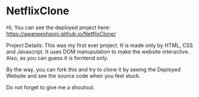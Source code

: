 # NetflixClone

Hi, 
You can see the deployed project here: https://awaneeshsoni.github.io/NetflixClone/

Project Details: 
This was my first ever project. It is made only by HTML, CSS and Javascript. 
It uses DOM manupulation to make the website  interactive. Also, as you can guess it is forntend only. 

By the way, you can fork this and try to clone it by seeing the Deployed Website and see the source code when you feel stuck.

Do not forget to give me a shoutout. 
